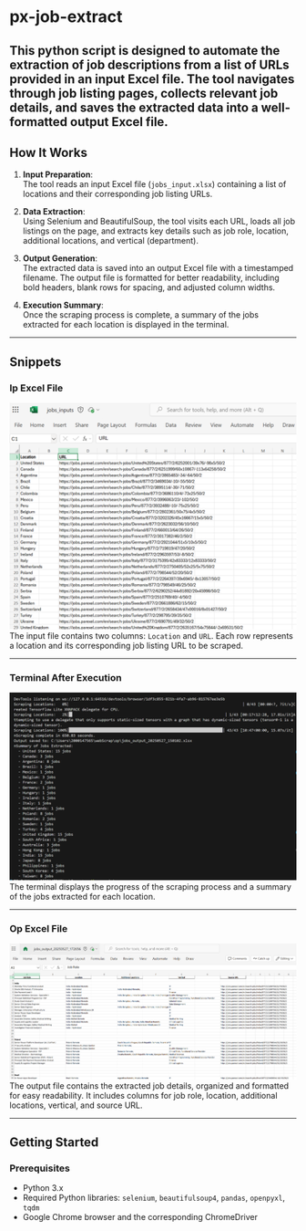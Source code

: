 # px-job-extract

This python script is designed to automate the extraction of job descriptions from a list of URLs provided in an input Excel file. The tool navigates through job listing pages, collects relevant job details, and saves the extracted data into a well-formatted output Excel file.
---

## How It Works

1. **Input Preparation**:  
   The tool reads an input Excel file (`jobs_input.xlsx`) containing a list of locations and their corresponding job listing URLs.

2. **Data Extraction**:  
   Using Selenium and BeautifulSoup, the tool visits each URL, loads all job listings on the page, and extracts key details such as job role, location, additional locations, and vertical (department).

3. **Output Generation**:  
   The extracted data is saved into an output Excel file with a timestamped filename. The output file is formatted for better readability, including bold headers, blank rows for spacing, and adjusted column widths.

4. **Execution Summary**:  
   Once the scraping process is complete, a summary of the jobs extracted for each location is displayed in the terminal.

---

## Snippets

### Ip Excel File
![Input Excel File](assets/sc2.png)  
The input file contains two columns: `Location` and `URL`. Each row represents a location and its corresponding job listing URL to be scraped.

---

### Terminal After Execution
![Terminal After Execution](assets/sc1.png)  
The terminal displays the progress of the scraping process and a summary of the jobs extracted for each location.

---

### Op Excel File
![Output Excel File](assets/sc3.png)  
The output file contains the extracted job details, organized and formatted for easy readability. It includes columns for job role, location, additional locations, vertical, and source URL.

---

## Getting Started

### Prerequisites
- Python 3.x
- Required Python libraries: `selenium`, `beautifulsoup4`, `pandas`, `openpyxl`, `tqdm`
- Google Chrome browser and the corresponding ChromeDriver




